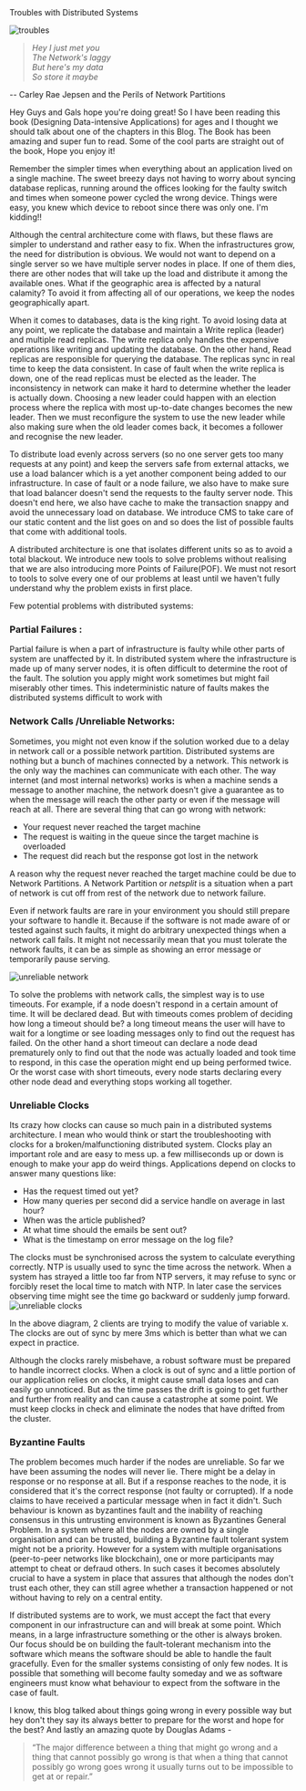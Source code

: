 <div class="w-full flex justify-center text-primary-500 text-3xl font-semibold">Troubles with Distributed Systems</div>

![troubles](/troubles.png)

>*Hey I just met you  
The Network's laggy  
But here's my data  
So store it maybe*

-- Carley Rae Jepsen and the Perils of Network Partitions

Hey Guys and Gals hope you're doing great!
So I have been reading this book (Designing Data-intensive Applications) for ages and I thought we should talk about one of the chapters in this Blog. The Book has been amazing and super fun to read. Some of the cool parts are straight out of the book, Hope you enjoy it!

Remember the simpler times when everything about an application lived on a single machine. The sweet breezy days not having to worry about syncing database replicas, running around the offices  looking for the faulty switch and times when someone power cycled the wrong device. Things were easy, you knew which device to reboot since there was only one. I'm kidding!!

Although the central architecture come with flaws, but these flaws are simpler to understand and rather easy to fix. When the infrastructures grow, the need for distribution is obvious. We would not want to depend on a single server so we have multiple server nodes in place. If one of them dies, there are other nodes that will take up the load and distribute it among the available ones. What if the geographic area is affected by a natural calamity? To avoid it from affecting all of our operations, we keep the nodes geographically apart.

When it comes to databases, data is the king right. To avoid losing data at any point, we replicate the database and maintain a Write replica (leader) and multiple read replicas. The write replica only handles the expensive operations like writing and updating the database. On the other hand, Read replicas are responsible for querying the database. The replicas sync in real time to keep the data consistent.
In case of fault when the write replica is down, one of the read replicas must be elected as the leader.
The inconsistency in network can make it hard to determine whether the leader is actually down. Choosing a new leader could happen with an election process where the replica with most up-to-date changes becomes the new leader. Then we must reconfigure the system to use the new leader while also making sure when the old leader comes back, it becomes a follower  and recognise the new leader.

To distribute load evenly across servers (so no one server gets too many requests at any point) and keep the servers safe from external attacks, we use a load balancer which is a yet another component being added to our infrastructure. In case of fault or a node failure, we also have to make sure that load balancer doesn't send the requests to the faulty server node. This doesn't end here, we also have cache to make the transaction snappy and avoid the unnecessary load on database. We introduce CMS to take care of our static content and the list goes on and so does the list of possible faults that come with additional tools.

A distributed architecture is one that isolates different units so as to avoid a total blackout. We introduce new tools to solve problems without realising that we are also introducing more Points of Failure(POF).
We must not resort to tools to solve every one of our problems at least until we haven't fully understand why the problem exists in first place. 

Few potential problems with distributed systems:

### Partial Failures : 
Partial failure is when a part of infrastructure is faulty while other parts of system are unaffected by it.  In distributed system where the infrastructure is made up of many server nodes, it is often difficult to determine the root of the fault. The solution you apply might work sometimes but might fail miserably other times. This indeterministic nature of faults makes the distributed systems difficult to work with

### Network Calls /Unreliable Networks: 
Sometimes, you might not even know if the solution worked due to a delay in network call or a possible network partition. Distributed systems are nothing but a bunch of machines connected by a network. This network is the only way the machines can communicate with each other. The way internet (and most internal networks) works is when a machine sends a message to another machine, the network doesn't give a guarantee as to when the message will reach the other party or even if the message will reach at all.
There are several thing that can go wrong with network:
- Your request never reached the target machine
- The request is waiting in the queue since the target machine is overloaded
- The request did reach but the response got lost in the network 

A reason why the request never reached the target machine could be due to Network Partitions.
A Network Partition or *netsplit* is a situation when a part of network is cut off from rest of the network due to network failure.

Even if network faults are rare in your environment you should still prepare your software to handle it. Because if the software is not made aware of or tested against such faults, it might do arbitrary unexpected things when a network call fails. It might not necessarily mean that you must tolerate the network faults, it can be as simple as showing an error message or temporarily pause serving.

![unreliable network](/unreliable-networks.png)

To solve the problems with network calls, the simplest way is to use timeouts. For example, if a node doesn't respond in a certain amount of time. It will be declared dead. But with timeouts comes problem of deciding how long a timeout should be? a long timeout means the user will have to wait for a longtime or see loading messages only to find out the request has failed. On the other hand a short timeout can declare a node dead prematurely only to find out that the node was actually loaded and took time to respond, in this case the operation might end up being performed twice. Or the worst case with short timeouts, every node starts declaring every other node dead and everything stops working all together.

### Unreliable Clocks
Its crazy how clocks can cause so much pain in a distributed systems architecture. I mean who would think or start the troubleshooting with clocks for a broken/malfunctioning distributed system.
Clocks play an important role and are easy to mess up. a few milliseconds up or down is enough to make your app do weird things. 
Applications depend on clocks to answer many questions like:
- Has the request timed out yet?
- How many queries per second did a service handle on average in last hour?
- When was the article published?
- At what time should the emails be sent out?
- What is the timestamp on error message on the log file?

The clocks must be synchronised across the system to calculate everything correctly. NTP is usually used to sync the time across the network. When a system has strayed a little too far from NTP servers,  it may refuse to sync or forcibly reset the local time to match with NTP. In later case the services observing time might see the time go backward or suddenly jump forward.
![unreliable clocks](/unreliable-clocks.png)

In the above diagram, 2 clients are trying to modify the value of variable x.
The clocks are out of sync by mere 3ms which is better than what we can expect in practice. 

Although the clocks rarely misbehave, a robust software must be prepared to handle incorrect clocks. When a clock is out of sync and a little portion of our application relies on clocks, it might cause small data loses and can easily go unnoticed. But as the time passes the drift is going to get further and further from reality and can cause a catastrophe at some point. We must keep clocks in check and eliminate the nodes that have drifted from the cluster.

 ### Byzantine Faults
 The problem becomes much harder if the nodes are unreliable. So far we have been assuming the nodes will never lie. There might be a delay in response or no response at all. But if a response reaches to the node, it is considered that it's the correct response (not faulty or corrupted). 
 If a node claims to have received a particular message when in fact it didn't. Such behaviour is known as byzantines fault and the inability of reaching consensus in this untrusting environment is known as Byzantines General Problem. 
 In a system where all the nodes are owned by a single organisation and can be trusted, building a Byzantine fault tolerant system might not be a priority. However for a system with multiple organisations (peer-to-peer networks like blockchain), one or more participants may attempt to cheat or defraud others. In such cases it becomes absolutely crucial to have a system in place that assures that although the nodes don't trust each other, they can still agree  whether a transaction happened or not without having to rely on a central entity.

If distributed systems are to work, we must accept the fact that every component in our infrastructure can and will break at some point. Which means, in a large infrastructure something or the other is always broken. Our focus should be on building the fault-tolerant mechanism into the software which means the software should be able to handle the fault gracefully. Even for the smaller systems consisting of only few nodes. It is possible that something will become faulty someday and we as software engineers must know what behaviour to expect from the software in the case of fault.

I know, this blog talked about things going wrong in every possible way but hey don't they say its always better to prepare for the worst and hope for the best?
And lastly an amazing quote by Douglas Adams - 

> “The major difference between a thing that might go wrong and a thing that cannot possibly go wrong is that when a thing that cannot possibly go wrong goes wrong it usually turns out to be impossible to get at or repair.”
